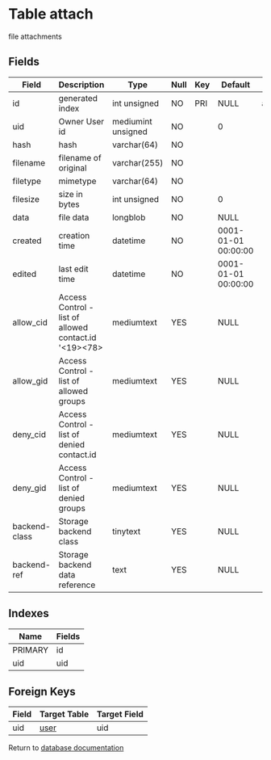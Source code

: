 Table attach
===========

file attachments

Fields
------

| Field         | Description                                           | Type               | Null | Key | Default             | Extra          |
| ------------- | ----------------------------------------------------- | ------------------ | ---- | --- | ------------------- | -------------- |
| id            | generated index                                       | int unsigned       | NO   | PRI | NULL                | auto_increment |
| uid           | Owner User id                                         | mediumint unsigned | NO   |     | 0                   |                |
| hash          | hash                                                  | varchar(64)        | NO   |     |                     |                |
| filename      | filename of original                                  | varchar(255)       | NO   |     |                     |                |
| filetype      | mimetype                                              | varchar(64)        | NO   |     |                     |                |
| filesize      | size in bytes                                         | int unsigned       | NO   |     | 0                   |                |
| data          | file data                                             | longblob           | NO   |     | NULL                |                |
| created       | creation time                                         | datetime           | NO   |     | 0001-01-01 00:00:00 |                |
| edited        | last edit time                                        | datetime           | NO   |     | 0001-01-01 00:00:00 |                |
| allow_cid     | Access Control - list of allowed contact.id &#039;&lt;19&gt;&lt;78&gt; | mediumtext         | YES  |     | NULL                |                |
| allow_gid     | Access Control - list of allowed groups               | mediumtext         | YES  |     | NULL                |                |
| deny_cid      | Access Control - list of denied contact.id            | mediumtext         | YES  |     | NULL                |                |
| deny_gid      | Access Control - list of denied groups                | mediumtext         | YES  |     | NULL                |                |
| backend-class | Storage backend class                                 | tinytext           | YES  |     | NULL                |                |
| backend-ref   | Storage backend data reference                        | text               | YES  |     | NULL                |                |

Indexes
------------

| Name    | Fields |
| ------- | ------ |
| PRIMARY | id     |
| uid     | uid    |

Foreign Keys
------------

| Field | Target Table | Target Field |
|-------|--------------|--------------|
| uid | [user](help/database/db_user) | uid |

Return to [database documentation](help/database)
